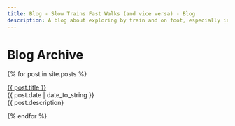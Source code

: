 ```yaml
---
title: Blog - Slow Trains Fast Walks (and vice versa) - Blog
description: A blog about exploring by train and on foot, especially in Málaga province
---
```


# Blog Archive

{% for post in site.posts %}
  <p><a href="{{ post.url }}">{{ post.title }}</a><br>
  {{ post.date | date_to_string }}<br>
  {{ post.description}</p>
{% endfor %}